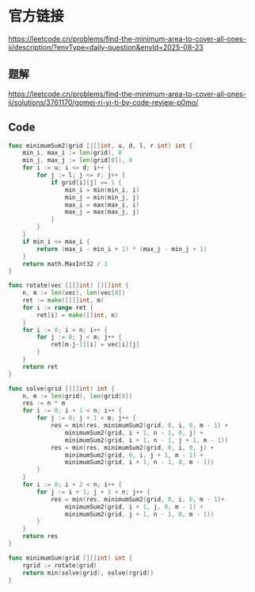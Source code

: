 # 官方链接
https://leetcode.cn/problems/find-the-minimum-area-to-cover-all-ones-ii/description/?envType=daily-question&envId=2025-08-23

## 题解
https://leetcode.cn/problems/find-the-minimum-area-to-cover-all-ones-ii/solutions/3761170/gomei-ri-yi-ti-by-code-review-p0mo/

## Code
```go
func minimumSum2(grid [][]int, u, d, l, r int) int {
	min_i, max_i := len(grid), 0
	min_j, max_j := len(grid[0]), 0
	for i := u; i <= d; i++ {
		for j := l; j <= r; j++ {
			if grid[i][j] == 1 {
				min_i = min(min_i, i)
				min_j = min(min_j, j)
				max_i = max(max_i, i)
				max_j = max(max_j, j)
			}
		}
	}
	if min_i <= max_i {
		return (max_i - min_i + 1) * (max_j - min_j + 1)
	}
	return math.MaxInt32 / 3
}

func rotate(vec [][]int) [][]int {
	n, m := len(vec), len(vec[0])
	ret := make([][]int, m)
	for i := range ret {
		ret[i] = make([]int, n)
	}
	for i := 0; i < n; i++ {
		for j := 0; j < m; j++ {
			ret[m-j-1][i] = vec[i][j]
		}
	}
	return ret
}

func solve(grid [][]int) int {
	n, m := len(grid), len(grid[0])
	res := n * m
	for i := 0; i + 1 < n; i++ {
		for j := 0; j + 1 < m; j++ {
			res = min(res, minimumSum2(grid, 0, i, 0, m - 1) +
				minimumSum2(grid, i + 1, n - 1, 0, j) +
				minimumSum2(grid, i + 1, n - 1, j + 1, m - 1))
			res = min(res, minimumSum2(grid, 0, i, 0, j) +
				minimumSum2(grid, 0, i, j + 1, m - 1) +
				minimumSum2(grid, i + 1, n - 1, 0, m - 1))
		}
	}
	for i := 0; i + 2 < n; i++ {
		for j := i + 1; j + 1 < n; j++ {
			res = min(res, minimumSum2(grid, 0, i, 0, m - 1)+
				minimumSum2(grid, i + 1, j, 0, m - 1) +
				minimumSum2(grid, j + 1, n - 1, 0, m - 1))
		}
	}
	return res
}

func minimumSum(grid [][]int) int {
	rgrid := rotate(grid)
	return min(solve(grid), solve(rgrid))
} 
```